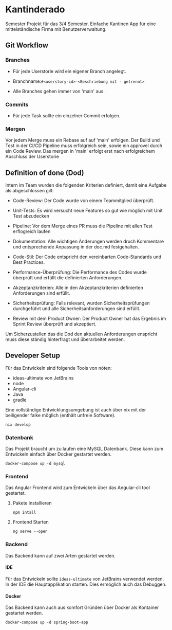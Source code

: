 # Kantinderado

Semester Projekt für das 3/4 Semester. Einfache Kantinen App für eine mittelständische Firma mit Benutzerverwaltung.

## Git Workflow

### Branches

* Für jede Userstorie wird ein eigener Branch angelegt.

* Branchname:`#<userstory-id>-<Beschriebung mit - getrennt>`

* Alle Branches gehen immer von 'main' aus.

### Commits

* Für jede Task sollte ein einzelner Commit erfolgen.

### Mergen

Vor jedem Merge muss ein Rebase auf auf 'main' erfolgen. Der Build und Test in der CI/CD Pipeline muss erfolgreich sein, sowie ein approvel durch ein Code Review. Das mergen in 'main' erfolgt erst nach erfolgreichem Abschluss der Userstorie

## Definition of done (Dod)

Intern im Team wurden die folgenden Kriterien definiert, damit eine Aufgabe als abgeschlossen gilt:

- Code-Review: Der Code wurde von einem Teammitglied überprüft.

- Unit-Tests: Es wird versucht neue Features so gut wie möglich mit Unit Test abzudecken

- Pipeline: Vor dem Merge eines PR muss die Pipeline mit allen Test erflogreich laufen

- Dokumentation: Alle wichtigen Änderungen werden druch Kommentare und entsprechende Anpassung in der doc.md festgehalten.

- Code-Stil: Der Code entspricht den vereinbarten Code-Standards und Best Practices.

- Performance-Überprüfung: Die Performance des Codes wurde überprüft und erfüllt die definierten Anforderungen.

- Akzeptanzkriterien: Alle in den Akzeptanzkriterien definierten Anforderungen sind erfüllt.

- Sicherheitsprüfung: Falls relevant, wurden Sicherheitsprüfungen durchgeführt und alle Sicherheitsanforderungen sind erfüllt.

- Review mit dem Product Owner: Der Product Owner hat das Ergebnis im Sprint Review überprüft und akzeptiert.

Um Sicherzustellen das die Dod den aktuellen Anforderungen enspricht muss diese ständig hinterfragt und überarbeitet werden.

## Developer Setup

Für das Entwickeln sind folgende Tools von nöten:

* ideas-ultimate von JetBrains
* node
* Angular-cli
* Java
* gradle

Eine vollständige Entwicklungsumgebung ist auch über nix mit der beiligender falke möglich (enthält unfreie Software). 

`nix develop`

### Datenbank

Das Projekt braucht um zu laufen eine MySQL Datenbank. Diese kann zum Entwickeln einfach über Docker gestartet werden.

`docker-compose up -d mysql`

### Frontend

Das Angular Frontend wird zum Entwickeln über das Angular-cli tool gestartet.

1. Pakete installieren

    `npm intall`

2. Frontend Starten

    `ng serve --open`

### Backend

Das Backend kann auf zwei Arten gestartet werden.

#### IDE

Für das Entwickeln sollte `ideas-ultimate` von JetBrains verwendet werden. In der IDE die Hauptapplikation starten. Dies ermöglich auch das Debuggen.

#### Docker

Das Backend kann auch aus komfort Gründen über Docker als Kontainer gestartet werden.

`docker-compose up -d spring-boot-app`